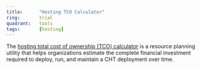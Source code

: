 ```yaml
---
title:      "Hosting TCO Calculator"
ring:       trial
quadrant:   tools
tags:       [hosting]
---
```


The [hosting total cost of ownership (TCO) calculator](https://docs.communityhealthtoolkit.org/hosting/cht/costs/) is a resource planning utility that helps organizations estimate the complete financial investment required to deploy, run, and maintain a CHT deployment over time.